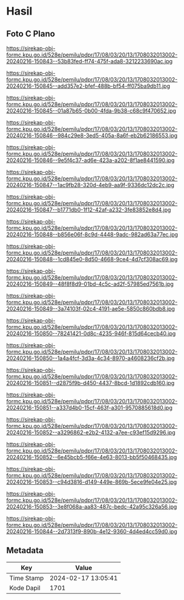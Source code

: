 # Hasil

## Foto C Plano

https://sirekap-obj-formc.kpu.go.id/528e/pemilu/pdpr/17/08/03/20/13/1708032013002-20240216-150843--53b83fed-ff74-475f-ada8-3212233690ac.jpg

https://sirekap-obj-formc.kpu.go.id/528e/pemilu/pdpr/17/08/03/20/13/1708032013002-20240216-150845--add357e2-bfef-488b-bf54-ff075ba9db11.jpg

https://sirekap-obj-formc.kpu.go.id/528e/pemilu/pdpr/17/08/03/20/13/1708032013002-20240216-150845--01a87b65-0b00-4fda-9b38-c68c9f470652.jpg

https://sirekap-obj-formc.kpu.go.id/528e/pemilu/pdpr/17/08/03/20/13/1708032013002-20240216-150846--984c29e8-3ed5-405a-8a6f-eb2b62186553.jpg

https://sirekap-obj-formc.kpu.go.id/528e/pemilu/pdpr/17/08/03/20/13/1708032013002-20240216-150846--9e5f4c37-ad6e-423a-a202-8f1ae8441590.jpg

https://sirekap-obj-formc.kpu.go.id/528e/pemilu/pdpr/17/08/03/20/13/1708032013002-20240216-150847--1ac9fb28-320d-4eb9-aa9f-9336dc12dc2c.jpg

https://sirekap-obj-formc.kpu.go.id/528e/pemilu/pdpr/17/08/03/20/13/1708032013002-20240216-150847--b1771db0-1f12-42af-a232-3fe83852e8d4.jpg

https://sirekap-obj-formc.kpu.go.id/528e/pemilu/pdpr/17/08/03/20/13/1708032013002-20240216-150848--b856e06f-8c9d-4448-9adc-982ad63a77ec.jpg

https://sirekap-obj-formc.kpu.go.id/528e/pemilu/pdpr/17/08/03/20/13/1708032013002-20240216-150848--1cd845e0-8d50-4668-9ce4-4d7cf308ac69.jpg

https://sirekap-obj-formc.kpu.go.id/528e/pemilu/pdpr/17/08/03/20/13/1708032013002-20240216-150849--48f8f8d9-01bd-4c5c-ad2f-57985ed7561b.jpg

https://sirekap-obj-formc.kpu.go.id/528e/pemilu/pdpr/17/08/03/20/13/1708032013002-20240216-150849--3a74103f-02c4-4191-ae5e-5850c860bdb8.jpg

https://sirekap-obj-formc.kpu.go.id/528e/pemilu/pdpr/17/08/03/20/13/1708032013002-20240216-150850--78241421-0d8c-4235-946f-815d64cecb40.jpg

https://sirekap-obj-formc.kpu.go.id/528e/pemilu/pdpr/17/08/03/20/13/1708032013002-20240216-150850--1a4a4fcf-3d3a-4c34-8970-a4608236cf2b.jpg

https://sirekap-obj-formc.kpu.go.id/528e/pemilu/pdpr/17/08/03/20/13/1708032013002-20240216-150851--d2875f9b-d450-4437-8bcd-1d1892cdb160.jpg

https://sirekap-obj-formc.kpu.go.id/528e/pemilu/pdpr/17/08/03/20/13/1708032013002-20240216-150851--a337d4b0-15cf-463f-a301-9570885618d0.jpg

https://sirekap-obj-formc.kpu.go.id/528e/pemilu/pdpr/17/08/03/20/13/1708032013002-20240216-150852--a3296862-e2b2-4132-a7ee-c93ef15d9296.jpg

https://sirekap-obj-formc.kpu.go.id/528e/pemilu/pdpr/17/08/03/20/13/1708032013002-20240216-150852--6e45bcb5-f66e-4e63-8013-bb5f50468435.jpg

https://sirekap-obj-formc.kpu.go.id/528e/pemilu/pdpr/17/08/03/20/13/1708032013002-20240216-150853--c94d3816-d149-449e-869b-5ece9fe04e25.jpg

https://sirekap-obj-formc.kpu.go.id/528e/pemilu/pdpr/17/08/03/20/13/1708032013002-20240216-150853--3e8f068a-aa83-487c-bedc-42a95c326a56.jpg

https://sirekap-obj-formc.kpu.go.id/528e/pemilu/pdpr/17/08/03/20/13/1708032013002-20240216-150844--2d7313f9-890b-4e12-9360-4d4ed4cc59d0.jpg


## Metadata

| Key        | Value               |
| ---------- | ------------------- |
| Time Stamp | 2024-02-17 13:05:41 |
| Kode Dapil | 1701                |



